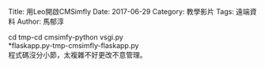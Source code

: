 Title: 用Leo開啟CMSimfly
Date: 2017-06-29
Category: 教學影片
Tags: 遠端資料
Author: 馬郁淳
 

cd tmp-cd cmsimfy-python vsgi.py
<br/>
*flaskapp.py-tmp-cmsimfly-flaskapp.py
<br/>
程式碼沒分小節，太複雜不好更改不意管理。